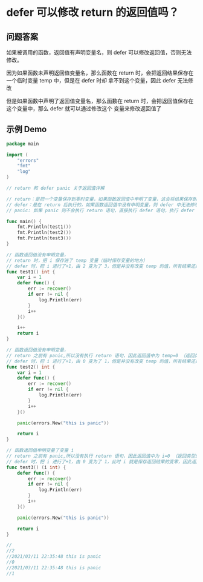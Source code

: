 # defer 可以修改 return 的返回值吗？

## 问题答案

如果被调用的函数，返回值有声明变量名，则 defer 可以修改返回值，否则无法修改。

因为如果函数未声明返回值变量名，那么函数在 return 时，会把返回结果保存在一个临时变量 temp 中，但是在 defer 时却
拿不到这个变量，因此 defer 无法修改

但是如果函数中声明了返回值变量名，那么函数在 return 时，会把返回值保存在这个变量中，那么 defer 就可以通过修改这个
变量来修改返回值了

## 示例 Demo

```go
package main

import (
	"errors"
	"fmt"
	"log"
)

// return 和 defer panic 关于返回值详解

// return：是把一个变量保存到零时变量，如果函数返回值中申明了变量，这会将结果保存到这个变量中。
// defer：是在 return 后执行的，如果函数返回值中没有申明变量，则 defer 中无法修改返回值，如果函数返回值中有申明变量，则 defer 可以通过修改这个变量来修改返回值
// panic: 如果 panic 则不会执行 return 语句，直接执行 defer 语句，执行 defer 语句，如果 defer 语句没有对变量进行改变，则默认返回返回类型的零值。

func main() {
	fmt.Println(test1())
	fmt.Println(test2())
	fmt.Println(test3())
}

// 函数返回值没有申明变量，
// return 时，把 i 保存进了 temp 变量（临时保存变量的地方）
// defer 时，把 i 进行了+1，由 2 变为了 3，但是并没有改变 temp 的值，所有结果还是 2
func test1() int {
	var i = 1
	defer func() {
		err := recover()
		if err != nil {
			log.Println(err)
		}
		i++
	}()

	i++
	return i
}

// 函数返回值没有申明变量，
// return 之前有 panic,所以没有执行 return 语句，因此返回值中为 temp=0 （返回类型的默认值）
// defer 时，把 i 进行了+1，由 0 变为了 1，但是并没有改变 temp 的值，所有结果还是 0
func test2() int {
	var i = 1
	defer func() {
		err := recover()
		if err != nil {
			log.Println(err)
		}
		i++
	}()

	panic(errors.New("this is panic"))

	return i
}

// 函数返回值申明变量了变量 i
// return 之前有 panic,所以没有执行 return 语句，因此返回值中为 i=0 （返回类型的默认值）
// defer 时，把 i 进行了+1，由 0 变为了 1，此时 i 就是保存返回结果的变零，因此返回结果为 1
func test3() (i int) {
	defer func() {
		err := recover()
		if err != nil {
			log.Println(err)
		}
		i++
	}()

	panic(errors.New("this is panic"))

	return i
}

//
//2
//2021/03/11 22:35:48 this is panic
//0
//2021/03/11 22:35:48 this is panic
//1


```
